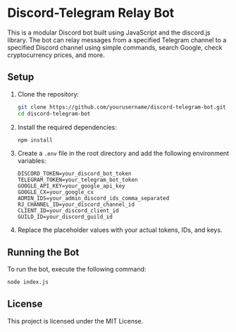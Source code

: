 # Discord-Telegram Relay Bot

This is a modular Discord bot built using JavaScript and the discord.js library. The bot can relay messages from a specified Telegram channel to a specified Discord channel using simple commands, search Google, check cryptocurrency prices, and more.

## Setup

1. Clone the repository:

    ```bash
    git clone https://github.com/yourusername/discord-telegram-bot.git
    cd discord-telegram-bot
    ```

2. Install the required dependencies:

    ```bash
    npm install
    ```

3. Create a `.env` file in the root directory and add the following environment variables:

    ```plaintext
    DISCORD_TOKEN=your_discord_bot_token
    TELEGRAM_TOKEN=your_telegram_bot_token
    GOOGLE_API_KEY=your_google_api_key
    GOOGLE_CX=your_google_cx
    ADMIN_IDS=your_admin_discord_ids_comma_separated
    RJ_CHANNEL_ID=your_discord_channel_id
    CLIENT_ID=your_discord_client_id
    GUILD_ID=your_discord_guild_id
    ```

4. Replace the placeholder values with your actual tokens, IDs, and keys.

## Running the Bot

To run the bot, execute the following command:

```bash
node index.js
```

## License

This project is licensed under the MIT License.